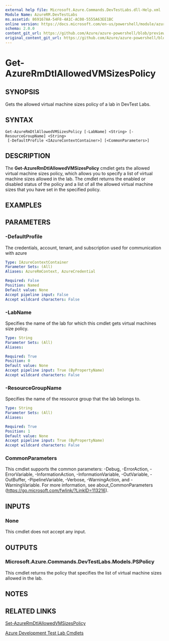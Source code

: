 ```yaml
---
external help file: Microsoft.Azure.Commands.DevTestLabs.dll-Help.xml
Module Name: AzureRM.DevTestLabs
ms.assetid: 869167AA-54F8-4A1C-AC08-5555A63EE1BC
online version: https://docs.microsoft.com/en-us/powershell/module/azurerm.devtestlabs/get-azurermdtlallowedvmsizespolicy
schema: 2.0.0
content_git_url: https://github.com/Azure/azure-powershell/blob/preview/src/ResourceManager/DevTestLabs/Commands.DevTestLabs/help/Get-AzureRmDtlAllowedVMSizesPolicy.md
original_content_git_url: https://github.com/Azure/azure-powershell/blob/preview/src/ResourceManager/DevTestLabs/Commands.DevTestLabs/help/Get-AzureRmDtlAllowedVMSizesPolicy.md
---
```


# Get-AzureRmDtlAllowedVMSizesPolicy

## SYNOPSIS
Gets the allowed virtual machine sizes policy of a lab in DevTest Labs.

## SYNTAX

```
Get-AzureRmDtlAllowedVMSizesPolicy [-LabName] <String> [-ResourceGroupName] <String>
 [-DefaultProfile <IAzureContextContainer>] [<CommonParameters>]
```

## DESCRIPTION
The **Get-AzureRmDtlAllowedVMSizesPolicy** cmdlet gets the allowed virtual machine sizes policy, which allows you to specify a list of virtual machine sizes allowed in the lab.
The cmdlet returns the enabled or disabled status of the policy and a list of all the allowed virtual machine sizes that you have set in the specified policy.

## EXAMPLES

## PARAMETERS

### -DefaultProfile
The credentials, account, tenant, and subscription used for communication with azure

```yaml
Type: IAzureContextContainer
Parameter Sets: (All)
Aliases: AzureRmContext, AzureCredential

Required: False
Position: Named
Default value: None
Accept pipeline input: False
Accept wildcard characters: False
```

### -LabName
Specifies the name of the lab for which this cmdlet gets virtual machines size policy.

```yaml
Type: String
Parameter Sets: (All)
Aliases: 

Required: True
Position: 0
Default value: None
Accept pipeline input: True (ByPropertyName)
Accept wildcard characters: False
```

### -ResourceGroupName
Specifies the name of the resource group that the lab belongs to.

```yaml
Type: String
Parameter Sets: (All)
Aliases: 

Required: True
Position: 1
Default value: None
Accept pipeline input: True (ByPropertyName)
Accept wildcard characters: False
```

### CommonParameters
This cmdlet supports the common parameters: -Debug, -ErrorAction, -ErrorVariable, -InformationAction, -InformationVariable, -OutVariable, -OutBuffer, -PipelineVariable, -Verbose, -WarningAction, and -WarningVariable. For more information, see about_CommonParameters (https://go.microsoft.com/fwlink/?LinkID=113216).

## INPUTS

### None
This cmdlet does not accept any input.

## OUTPUTS

### Microsoft.Azure.Commands.DevTestLabs.Models.PSPolicy
This cmdlet returns the policy that specifies the list of virtual machine sizes allowed in the lab.

## NOTES

## RELATED LINKS

[Set-AzureRmDtlAllowedVMSizesPolicy](./Set-AzureRmDtlAllowedVMSizesPolicy.md)

[Azure Development Test Lab Cmdlets](./AzureRM.DevTestLabs.md)


